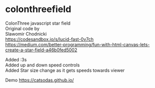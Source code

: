 # colonthreefield
ColonThree javascript star field  
Original code by  
Slawomir Chodnicki  
https://codesandbox.io/s/lucid-fast-0v7ch  
https://medium.com/better-programming/fun-with-html-canvas-lets-create-a-star-field-a46b0fed5002  
  
Added :3s  
Added up and down speed controls  
Added Star size change as it gets speeds towards viewer  

Demo
https://catsodas.github.io/
